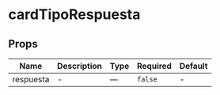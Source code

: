 # cardTipoRespuesta

## Props

<!-- @vuese:cardTipoRespuesta:props:start -->
|Name|Description|Type|Required|Default|
|---|---|---|---|---|
|respuesta|-|—|`false`|-|

<!-- @vuese:cardTipoRespuesta:props:end -->


